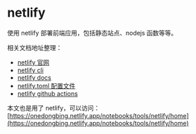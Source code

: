 # netlify

使用 netlify 部署前端应用，包括静态站点、nodejs 函数等等。

相关文档地址整理：

- [netlify 官网](https://www.netlify.com/)
- [netlify cli](https://cli.netlify.com/)
- [netlify docs](https://docs.netlify.com/)
- [netlify.toml 配置文件](https://docs.netlify.com/configure-builds/file-based-configuration/)
- [netlify github actions](https://github.com/netlify/actions)

本文也是用了 netlify，可以访问：[https://onedongbing.netlify.app/notebooks/tools/netlify/home](https://onedongbing.netlify.app/notebooks/tools/netlify/home)
